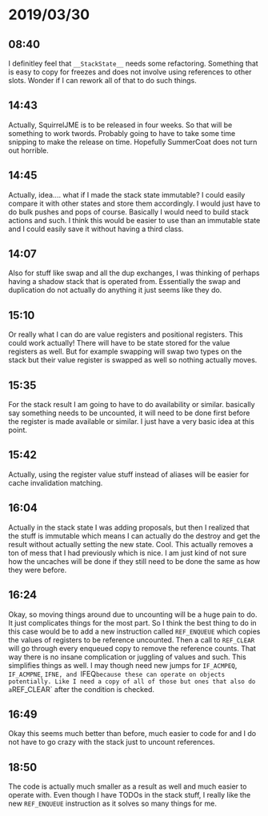 # 2019/03/30

## 08:40

I definitley feel that `__StackState__` needs some refactoring. Something that
is easy to copy for freezes and does not involve using references to other
slots. Wonder if I can rework all of that to do such things.

## 14:43

Actually, SquirrelJME is to be released in four weeks. So that will be
something to work twords. Probably going to have to take some time snipping to
make the release on time. Hopefully SummerCoat does not turn out horrible.

## 14:45

Actually, idea.... what if I made the stack state immutable? I could easily
compare it with other states and store them accordingly. I would just have to
do bulk pushes and pops of course. Basically I would need to build stack
actions and such. I think this would be easier to use than an immutable state
and I could easily save it without having a third class.

## 14:07

Also for stuff like swap and all the dup exchanges, I was thinking of perhaps
having a shadow stack that is operated from. Essentially the swap and
duplication do not actually do anything it just seems like they do.

## 15:10

Or really what I can do are value registers and positional registers. This
could work actually! There will have to be state stored for the value
registers as well. But for example swapping will swap two types on the stack
but their value register is swapped as well so nothing actually moves.

## 15:35

For the stack result I am going to have to do availability or similar.
basically say something needs to be uncounted, it will need to be done first
before the register is made available or similar. I just have a very basic
idea at this point.

## 15:42

Actually, using the register value stuff instead of aliases will be easier
for cache invalidation matching.

## 16:04

Actually in the stack state I was adding proposals, but then I realized that
the stuff is immutable which means I can actually do the destroy and get the
result without actually setting the new state. Cool. This actually removes a
ton of mess that I had previously which is nice. I am just kind of not sure
how the uncaches will be done if they still need to be done the same as how
they were before.

## 16:24

Okay, so moving things around due to uncounting will be a huge pain to do.
It just complicates things for the most part. So I think the best thing to do
in this case would be to add a new instruction called `REF_ENQUEUE` which
copies the values of registers to be reference uncounted. Then a call to
`REF_CLEAR` will go through every enqueued copy to remove the reference
counts. That way there is no insane complication or juggling of values and
such. This simplifies things as well. I may though need new jumps for
`IF_ACMPEQ`, `IF_ACMPNE`, `IFNE, and `IFEQ` because these can operate on
objects potentially. Like I need a copy of all of those but ones that also
do a `REF_CLEAR` after the condition is checked.

## 16:49

Okay this seems much better than before, much easier to code for and I do
not have to go crazy with the stack just to uncount references.

## 18:50

The code is actually much smaller as a result as well and much easier to
operate with. Even though I have TODOs in the stack stuff, I really like the
new `REF_ENQUEUE` instruction as it solves so many things for me.
